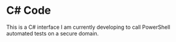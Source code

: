 # C# Code

This is a C# interface I am currently developing to call PowerShell automated tests on a secure domain.

